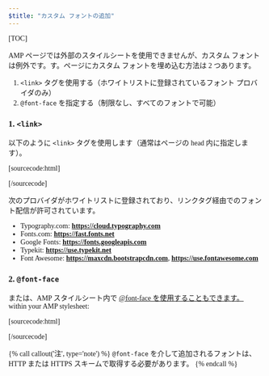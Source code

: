 ```yaml
---
$title: "カスタム フォントの追加"
---
```

[TOC]


AMP ページでは外部のスタイルシートを使用できませんが、カスタム フォントは例外です。す。ページにカスタム フォントを埋め込む方法は 2 つあります。

1. `<link>` タグを使用する（ホワイトリストに登録されているフォント プロバイダのみ）
2. `@font-face` を指定する（制限なし、すべてのフォントで可能）

###  1. `<link>`

 以下のように `<link>` タグを使用します（通常はページの head 内に指定します）。

[sourcecode:html]
<link rel="stylesheet" href="https://fonts.googleapis.com/css?family=Tangerine">
[/sourcecode]

次のプロバイダがホワイトリストに登録されており、リンクタグ経由でのフォント配信が許可されています。

*  Typography.com: **https://cloud.typography.com**
*  Fonts.com: **https://fast.fonts.net**
*  Google Fonts: **https://fonts.googleapis.com**
*  Typekit: **https://use.typekit.net**
*  Font Awesome: **https://maxcdn.bootstrapcdn.com**, **https://use.fontawesome.com**

###  2. `@font-face`

 または、AMP スタイルシート内で [@font-face を使用することもできます。](https://developer.mozilla.org/en-US/docs/Web/CSS/@font-face)
within your AMP stylesheet:

[sourcecode:html]
<style amp-custom>
  @font-face {
    font-family: "Bitstream Vera Serif Bold";
    src: url("https://somedomain.org/VeraSeBd.ttf");
  }

  body {
    font-family: "Bitstream Vera Serif Bold", serif;
  }
</style>
[/sourcecode]

{% call callout('注', type='note') %}
 `@font-face` 
を介して追加されるフォントは、HTTP または HTTPS スキームで取得する必要があります。
{% endcall %}

